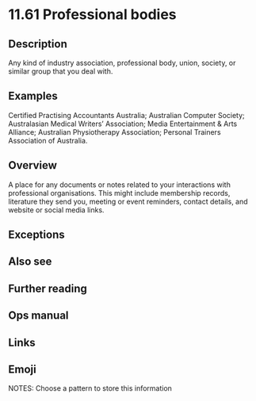 # 11.61 Professional bodies

## Description

Any kind of industry association, professional body, union, society, or similar group that you deal with.

## Examples

Certified Practising Accountants Australia; Australian Computer Society; Australasian Medical Writers’ Association; Media Entertainment & Arts Alliance; Australian Physiotherapy Association; Personal Trainers Association of Australia.

## Overview

A place for any documents or notes related to your interactions with professional organisations. This might include membership records, literature they send you, meeting or event reminders, contact details, and website or social media links.

## Exceptions

## Also see

## Further reading

## Ops manual

## Links

## Emoji

NOTES:
Choose a pattern to store this information

